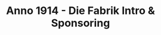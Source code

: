 ---
layout: entry
title: Anno 1914 - Die Fabrik Intro & Sponsoring
organization: SRF
usagedate: 2014
language: de
fulltitle: Anno 1914 - Die Fabrik Intro & Sponsoring
watermark: SRF 1
---